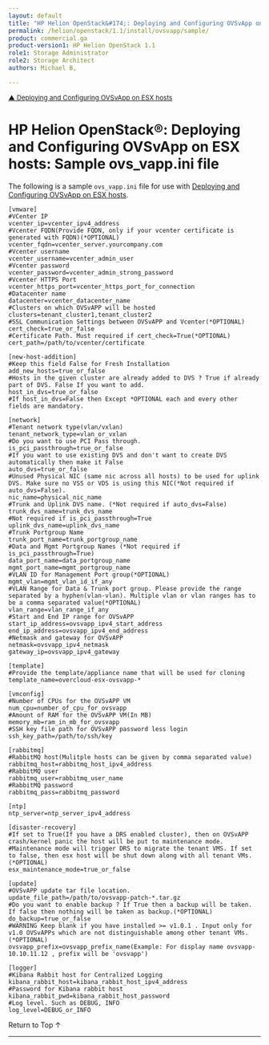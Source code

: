 ```yaml
---
layout: default
title: "HP Helion OpenStack&#174;: Deploying and Configuring OVSvApp on ESX hosts: Sample ovs_vapp.ini file"
permalink: /helion/openstack/1.1/install/ovsvapp/sample/
product: commercial.ga
product-version1: HP Helion OpenStack 1.1
role1: Storage Administrator
role2: Storage Architect
authors: Michael B, 

---
```

<!--PUBLISHED-->


<script>

function PageRefresh {
onLoad="window.refresh"
}

PageRefresh();

</script>

<p style="font-size: small;"> <a href="/helion/openstack/1.1/install/ovsvapp/">&#9650;  Deploying and Configuring OVSvApp on ESX hosts</a></p> 

# HP Helion OpenStack&#174;: Deploying and Configuring OVSvApp on ESX hosts: Sample ovs_vapp.ini file

The following is a sample `ovs_vapp.ini` file for use with [Deploying and Configuring OVSvApp on ESX hosts](/helion/openstack/1.1/install/ovsvapp/).


	[vmware]
	#VCenter IP
	vcenter_ip=vcenter_ipv4_address
	#Vcenter FQDN(Provide FQDN, only if your vcenter certificate is generated with FQDN)(*OPTIONAL)
	vcenter_fqdn=vcenter_server.yourcompany.com
	#Vcenter username
	vcenter_username=vcenter_admin_user
	#Vcenter password
	vcenter_password=vcenter_admin_strong_password
	#Vcenter HTTPS Port
	vcenter_https_port=vcenter_https_port_for_connection
	#Datacenter name
	datacenter=vcenter_datacenter_name
	#Clusters on which OVSvAPP will be hosted
	clusters=tenant_cluster1,tenant_cluster2
	#SSL Communication Settings between OVSvAPP and Vcenter(*OPTIONAL)
	cert_check=true_or_false
	#Certificate Path. Must required if cert_check=True(*OPTIONAL)
	cert_path=/path/to/vcenter/certificate

	[new-host-addition]
	#Keep this field False for Fresh Installation
	add_new_hosts=true_or_false
	#Hosts in the given cluster are already added to DVS ? True if already part of DVS. False If you want to add.
	host_in_dvs=true_or_false
	#If host_in_dvs=False then Except *OPTIONAL each and every other fields are mandatory.

	[network]
	#Tenant network type(vlan/vxlan)
	tenant_network_type=vlan_or_vxlan
	#Do you want to use PCI Pass through.
	is_pci_passthrough=true_or_false
	#If you want to use existing DVS and don't want to create DVS automatically then make it False
	auto_dvs=true_or_false
	#Unused Physical NIC (same nic across all hosts) to be used for uplink DVS. Make sure no VSS or VDS is using this NIC(*Not required if auto_dvs=False).
	nic_name=physical_nic_name
	#Trunk and Uplink DVS name. (*Not required if auto_dvs=False)
	trunk_dvs_name=trunk_dvs_name
	#Not required if is_pci_passthrough=True
	uplink_dvs_name=uplink_dvs_name
	#Trunk Portgroup Name
	trunk_port_name=trunk_portgroup_name
	#Data and Mgmt Portgroup Names (*Not required if is_pci_passthrough=True)
	data_port_name=data_portgroup_name
	mgmt_port_name=mgmt_portgroup_name
	#VLAN ID for Management Port group(*OPTIONAL)
	mgmt_vlan=mgmt_vlan_id_if_any
	#VLAN Range for Data & Trunk port group. Please provide the range separated by a hyphen(vlan-vlan). Multiple vlan or vlan ranges has to be a comma separated value(*OPTIONAL)
	vlan_range=vlan_range_if_any
	#Start and End IP range for OVSvAPP
	start_ip_address=ovsvapp_ipv4_start_address
	end_ip_address=ovsvapp_ipv4_end_address
	#Netmask and gateway for OVSvAPP
	netmask=ovsvapp_ipv4_netmask
	gateway_ip=ovsvapp_ipv4_gateway

	[template]
	#Provide the template/appliance name that will be used for cloning
	template_name=overcloud-esx-ovsvapp-*

	[vmconfig]
	#Number of CPUs for the OVSvAPP VM
	num_cpu=number_of_cpu_for_ovsvapp
	#Amount of RAM for the OVSvAPP VM(In MB)
	memory_mb=ram_in_mb_for_ovsvapp
	#SSH key file path for OVSvAPP password less login
	ssh_key_path=/path/to/ssh/key

	[rabbitmq]
	#RabbitMQ host(Mulitple hosts can be given by comma separated value)
	rabbitmq_host=rabbitmq_host_ipv4_address
	#RabbitMQ user
	rabbitmq_user=rabbitmq_user_name
	#RabbitMQ password
	rabbitmq_pass=rabbitmq_password

	[ntp]
	ntp_server=ntp_server_ipv4_address

	[disaster-recovery]
	#If set to True(If you have a DRS enabled cluster), then on OVSvAPP crash/kernel panic the host will be put to maintenance mode.
	#Maintenance mode will trigger DRS to migrate the tenant VMS. If set to false, then esx host will be shut down along with all tenant VMs. (*OPTIONAL)
	esx_maintenance_mode=true_or_false

	[update]
	#OVSvAPP update tar file location.
	update_file_path=/path/to/ovsvapp-patch-*.tar.gz
	#Do you want to enable backup ? If True then a backup will be taken. If false then nothing will be taken as backup.(*OPTIONAL)
	do_backup=true_or_false
	#WARNING Keep blank if you have installed >= v1.0.1 . Input only for v1.0 OVSvAPPs which are not distinguishable among other tenant VMs.(*OPTIONAL)
	ovsvapp_prefix=ovsvapp_prefix_name(Example: For display name ovsvapp-10.10.11.12 , prefix will be 'ovsvapp')

	[logger]
	#Kibana Rabbit host for Centralized Logging
	kibana_rabbit_host=kibana_rabbit_host_ipv4_address
	#Password for Kibana rabbit host
	kibana_rabbit_pwd=kibana_rabbit_host_password
	#Log level. Such as DEBUG, INFO
	log_level=DEBUG_or_INFO


<a href="#top" style="padding:14px 0px 14px 0px; text-decoration: none;"> Return to Top &#8593; </a>


----

